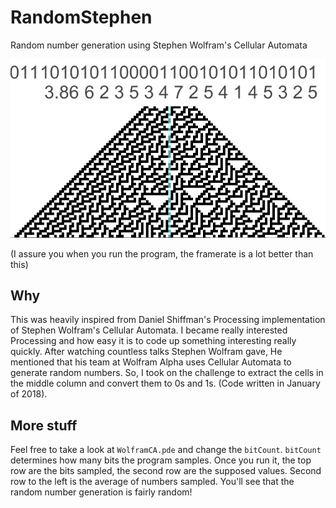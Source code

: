 # RandomStephen
Random number generation using Stephen Wolfram's Cellular Automata

![Snippet of how random number generation takes place](https://github.com/lchsam/RandomStephen/blob/master/ca.gif)

(I assure you when you run the program, the framerate is a lot better than this)

## Why
This was heavily inspired from Daniel Shiffman's Processing implementation of Stephen Wolfram's Cellular Automata. I became really interested Processing and how easy it is to code up something interesting really quickly. After watching countless talks Stephen Wolfram gave, He mentioned that his team at Wolfram Alpha uses Cellular Automata to generate random numbers. So, I took on the challenge to extract the cells in the middle column and convert them to 0s and 1s. (Code written in January of 2018).

## More stuff
Feel free to take a look at `WolframCA.pde` and change the `bitCount`. `bitCount` determines how many bits the program samples. Once you run it, the top row are the bits sampled, the second row are the supposed values. Second row to the left is the average of numbers sampled. You'll see that the random number generation is fairly random!

